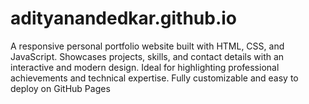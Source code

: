 # adityanandedkar.github.io
A responsive personal portfolio website built with HTML, CSS, and JavaScript. Showcases projects, skills, and contact details with an interactive and modern design. Ideal for highlighting professional achievements and technical expertise. Fully customizable and easy to deploy on GitHub Pages
